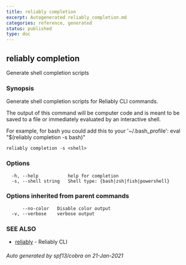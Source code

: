 ```yaml
---
title: reliably completion
excerpt: Autogenerated reliably_completion.md
categories: reference, generated
status: published
type: doc
---
```

## reliably completion

Generate shell completion scripts

### Synopsis

Generate shell completion scripts for Reliably CLI commands.

The output of this command will be computer code and is meant to be saved to a
file or immediately evaluated by an interactive shell.

For example, for bash you could add this to your '~/.bash_profile':
  eval "$(reliably completion -s bash)"

```
reliably completion -s <shell>
```

### Options

```
  -h, --help           help for completion
  -s, --shell string   Shell type: {bash|zsh|fish|powershell}
```

### Options inherited from parent commands

```
      --no-color   Disable color output
  -v, --verbose    verbose output
```

### SEE ALSO

* [reliably](/docs/reference/cli/reliably/)	 - Reliably CLI

###### Auto generated by spf13/cobra on 21-Jan-2021
